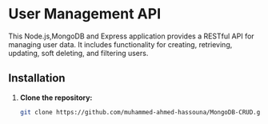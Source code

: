 # User Management API

This Node.js,MongoDB and Express application provides a RESTful API for managing user data. It includes functionality for creating, retrieving, updating, soft deleting, and filtering users.

## Installation

1. **Clone the repository:**

   ```bash
   git clone https://github.com/muhammed-ahmed-hassouna/MongoDB-CRUD.git
